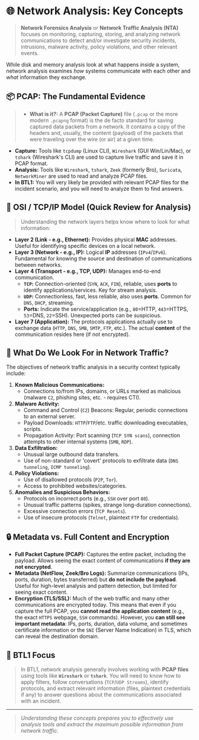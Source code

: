 # 🌐 Network Analysis: Key Concepts

> **Network Forensics Analysis** or **Network Traffic Analysis (NTA)** focuses on monitoring, capturing, storing, and analyzing network communications to detect and/or investigate security incidents, intrusions, malware activity, policy violations, and other relevant events.

While disk and memory analysis look at what happens _inside_ a system, network analysis examines _how_ systems communicate with each other and _what_ information they exchange.

## 📦 PCAP: The Fundamental Evidence

> * **What is it?:** A **PCAP (Packet Capture)** file (`.pcap` or the more modern `.pcapng` format) is the de facto standard for saving captured data packets from a network. It contains a copy of the headers and, usually, the content (payload) of the packets that were traveling over the wire (or air) at a given time.

* **Capture:** Tools like `tcpdump` (Linux CLI), `Wireshark` (GUI Win/Lin/Mac), or `tshark` (Wireshark's CLI) are used to capture live traffic and save it in PCAP format.
* **Analysis:** Tools like `Wireshark`, `tshark`, `Zeek` (formerly Bro), `Suricata`, `NetworkMiner` are used to read and analyze PCAP files.
* **In BTL1:** You will very likely be provided with relevant PCAP files for the incident scenario, and you will need to analyze them to find answers.

## 📶 OSI / TCP/IP Model (Quick Review for Analysis)

> Understanding the network layers helps know where to look for what information:

* **Layer 2 (Link - e.g., Ethernet):** Provides physical **MAC** addresses. Useful for identifying specific devices on a local network.
* **Layer 3 (Network - e.g., IP):** Logical **IP** addresses (`IPv4`/`IPv6`). Fundamental for knowing the source and destination of communications between networks.
* **Layer 4 (Transport - e.g., TCP, UDP):** Manages end-to-end communication.
    * **`TCP`:** Connection-oriented (`SYN`, `ACK`, `FIN`), reliable, uses **ports** to identify applications/services. Key for stream analysis.
    * **`UDP`:** Connectionless, fast, less reliable, also uses **ports**. Common for `DNS`, `DHCP`, streaming.
    * **Ports:** Indicate the service/application (e.g., `80`=HTTP, `443`=HTTPS, `53`=DNS, `22`=SSH). Unexpected ports can be suspicious.
* **Layer 7 (Application):** The protocols applications actually use to exchange data (`HTTP`, `DNS`, `SMB`, `SMTP`, `FTP`, etc.). The actual **content** of the communication resides here (if not encrypted).

## 👀 What Do We Look For in Network Traffic?

The objectives of network traffic analysis in a security context typically include:

1.  **Known Malicious Communications:**
    * Connections to/from IPs, domains, or URLs marked as malicious (malware `C2`, phishing sites, etc. - requires CTI).
2.  **Malware Activity:**
    * Command and Control (`C2`) Beacons: Regular, periodic connections to an external server.
    * Payload Downloads: `HTTP`/`FTP`/etc. traffic downloading executables, scripts.
    * Propagation Activity: Port scanning (`TCP SYN scans`), connection attempts to other internal systems (`SMB`, `RDP`).
3.  **Data Exfiltration:**
    * Unusual large outbound data transfers.
    * Use of non-standard or 'covert' protocols to exfiltrate data (`DNS tunneling`, `ICMP tunneling`).
4.  **Policy Violations:**
    * Use of disallowed protocols (`P2P`, `Tor`).
    * Access to prohibited websites/categories.
5.  **Anomalies and Suspicious Behaviors:**
    * Protocols on incorrect ports (e.g., `SSH` over port `80`).
    * Unusual traffic patterns (spikes, strange long-duration connections).
    * Excessive connection errors (`TCP Resets`).
    * Use of insecure protocols (`Telnet`, plaintext `FTP` for credentials).

## 🔒 Metadata vs. Full Content and Encryption

* **Full Packet Capture (PCAP):** Captures the entire packet, including the payload. Allows seeing the exact content of communications **if they are not encrypted**.
* **Metadata (NetFlow, Zeek/Bro Logs):** Summarize communications (IPs, ports, duration, bytes transferred) but **do not include the payload**. Useful for high-level analysis and pattern detection, but limited for seeing exact content.
* **Encryption (TLS/SSL):** Much of the web traffic and many other communications are encrypted today. This means that even if you capture the full PCAP, you **cannot read the application content** (e.g., the exact `HTTPS` webpage, `SSH` commands). However, you **can still see important metadata**: IPs, ports, duration, data volume, and sometimes certificate information or the `SNI` (Server Name Indication) in TLS, which can reveal the destination domain.

## 🎯 BTL1 Focus

> In BTL1, network analysis generally involves working with **PCAP files** using tools like **`Wireshark`** or **`tshark`**. You will need to know how to apply filters, follow conversations (`TCP`/`UDP Streams`), identify protocols, and extract relevant information (files, plaintext credentials if any) to answer questions about the communications associated with an incident.

---

> _Understanding these concepts prepares you to effectively use analysis tools and extract the maximum possible information from network traffic._